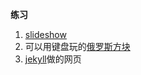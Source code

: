 **练习**
1. [slideshow](https://vancezeng.github.io/github-slideshow/)
2. 可以用键盘玩的[俄罗斯方块](https://vancezeng.github.io/reviewing-a-pull-request/)
3. [jekyll](https://vancezeng.github.io/github-pages-with-jekyll/)做的网页
